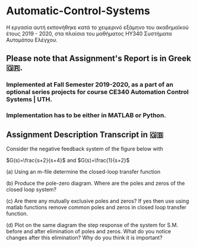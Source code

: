 # Automatic-Control-Systems
Η εργασία αυτή εκπονήθηκε κατά το χειμερινό εξάμηνο του ακαδημαϊκού έτους 2019 - 2020, στα πλαίσια του μαθήματος ΗΥ340 Συστήματα Αυτομάτου Ελέγχου.
## Please note that Assignment's Report is in Greek 🇬🇷.

### Implemented at Fall Semester 2019-2020, as a part of an optional series projects for course CE340 Automation Control Systems | UTH.

### Implementation has to be either in MATLAB or Python.

## Assignment Description Transcript in 🇬🇧

Consider the negative feedback system of the figure below with

$G(s)=\frac{s+2}{s+4}$ and $G(s)=\frac{1}{s+2}$

(a) Using an m-file determine the closed-loop transfer function

(b) Produce the pole-zero diagram. Where are the poles and zeros of the closed loop system?

(c) Are there any mutually exclusive poles and zeros? If yes then use using matlab functions remove common poles and zeros in closed loop transfer function.

(d) Plot on the same diagram the step response of the system for S.M. before and after elimination of poles and zeros. What do you notice changes after this elimination? Why do you think it is important?
